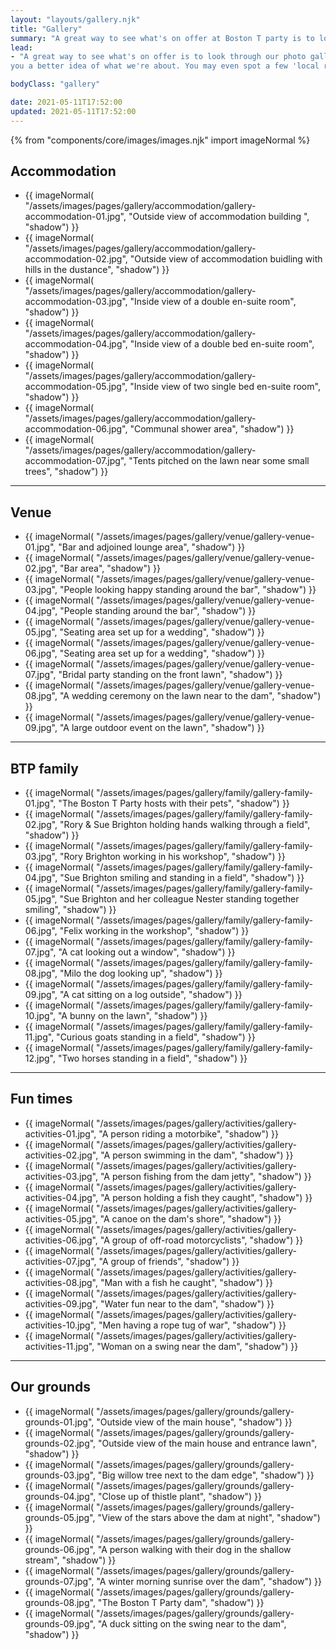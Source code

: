 ```yaml
---
layout: "layouts/gallery.njk"
title: "Gallery"
summary: "A great way to see what's on offer at Boston T party is to look through our photo gallery."
lead:
- "A great way to see what's on offer is to look through our photo gallery. Here are some pics of Boston T Party to give
you a better idea of what we're about. You may even spot a few 'local residents'."

bodyClass: "gallery"

date: 2021-05-11T17:52:00
updated: 2021-05-11T17:52:00
---
```


{% from "components/core/images/images.njk" import imageNormal %}

<section class="flow" aria-label="Accommodation pictures">
  <h2>Accommodation</h2>
  <ul class="auto-grid no-list">
    <li>
      {{ imageNormal(
      "/assets/images/pages/gallery/accommodation/gallery-accommodation-01.jpg",
      "Outside view of accommodation building ",
      "shadow")
      }}</li>
    <li>
      {{ imageNormal(
      "/assets/images/pages/gallery/accommodation/gallery-accommodation-02.jpg",
      "Outside view of accommodation buidling with hills in the dustance",
      "shadow")
      }}</li>
    <li>
      {{ imageNormal(
      "/assets/images/pages/gallery/accommodation/gallery-accommodation-03.jpg",
      "Inside view of a double en-suite room",
      "shadow")
      }}</li>
    <li>
      {{ imageNormal(
      "/assets/images/pages/gallery/accommodation/gallery-accommodation-04.jpg",
      "Inside view of a double bed en-suite room",
      "shadow")
      }}</li>
    <li>
      {{ imageNormal(
      "/assets/images/pages/gallery/accommodation/gallery-accommodation-05.jpg",
      "Inside view of two single bed en-suite room",
      "shadow")
      }}</li>
    <li>
      {{ imageNormal(
      "/assets/images/pages/gallery/accommodation/gallery-accommodation-06.jpg",
      "Communal shower area",
      "shadow")
      }}</li>
    <li>
      {{ imageNormal(
      "/assets/images/pages/gallery/accommodation/gallery-accommodation-07.jpg",
      "Tents pitched on the lawn near some small trees",
      "shadow")
      }}</li>
  </ul>
</section>

---

<section aria-label="Venue pictures">
  <h2>Venue</h2>
  <ul class="auto-grid no-list">
    <li>
      {{ imageNormal(
      "/assets/images/pages/gallery/venue/gallery-venue-01.jpg",
      "Bar and adjoined lounge area",
      "shadow")
      }}</li>
    <li>
      {{ imageNormal(
      "/assets/images/pages/gallery/venue/gallery-venue-02.jpg",
      "Bar area",
      "shadow")
      }}</li>
    <li>
      {{ imageNormal(
      "/assets/images/pages/gallery/venue/gallery-venue-03.jpg",
      "People looking happy standing around the bar",
      "shadow")
      }}</li>
    <li>
      {{ imageNormal(
      "/assets/images/pages/gallery/venue/gallery-venue-04.jpg",
      "People standing around the bar",
      "shadow")
      }}</li>
    <li>
      {{ imageNormal(
      "/assets/images/pages/gallery/venue/gallery-venue-05.jpg",
      "Seating area set up for a wedding",
      "shadow")
      }}</li>
    <li>
      {{ imageNormal(
      "/assets/images/pages/gallery/venue/gallery-venue-06.jpg",
      "Seating area set up for a wedding",
      "shadow")
      }}</li>
    <li>
      {{ imageNormal(
      "/assets/images/pages/gallery/venue/gallery-venue-07.jpg",
      "Bridal party standing on the front lawn",
      "shadow")
      }}</li>
    <li>
      {{ imageNormal(
      "/assets/images/pages/gallery/venue/gallery-venue-08.jpg",
      "A wedding ceremony on the lawn near to the dam",
      "shadow")
      }}</li>
    <li>
      {{ imageNormal(
      "/assets/images/pages/gallery/venue/gallery-venue-09.jpg",
      "A large outdoor event on the lawn",
      "shadow")
      }}</li>
  </ul>
</section>

---

<section aria-label="Pictures of the Boston T Party family">
  <h2>BTP family</h2>
  <ul class="auto-grid no-list">
    <li>
      {{ imageNormal(
      "/assets/images/pages/gallery/family/gallery-family-01.jpg",
      "The Boston T Party hosts with their pets",
      "shadow")
      }}</li>
    <li>
      {{ imageNormal(
      "/assets/images/pages/gallery/family/gallery-family-02.jpg",
      "Rory & Sue Brighton holding hands walking through a field",
      "shadow")
      }}</li>
    <li>
      {{ imageNormal(
      "/assets/images/pages/gallery/family/gallery-family-03.jpg",
      "Rory Brighton working in his workshop",
      "shadow")
      }}</li>
    <li>
      {{ imageNormal(
      "/assets/images/pages/gallery/family/gallery-family-04.jpg",
      "Sue Brighton smiling and standing in a field",
      "shadow")
      }}</li>
    <li>
      {{ imageNormal(
      "/assets/images/pages/gallery/family/gallery-family-05.jpg",
      "Sue Brighton and her colleague Nester standing together smiling",
      "shadow")
      }}</li>
    <li>
      {{ imageNormal(
      "/assets/images/pages/gallery/family/gallery-family-06.jpg",
      "Felix working in the workshop",
      "shadow")
      }}</li>
    <li>
      {{ imageNormal(
      "/assets/images/pages/gallery/family/gallery-family-07.jpg",
      "A cat looking out a window",
      "shadow")
      }}</li>
    <li>
      {{ imageNormal(
      "/assets/images/pages/gallery/family/gallery-family-08.jpg",
      "Milo the dog looking up",
      "shadow")
      }}</li>
    <li>
      {{ imageNormal(
      "/assets/images/pages/gallery/family/gallery-family-09.jpg",
      "A cat sitting on a log outside",
      "shadow")
      }}</li>
    <li>
      {{ imageNormal(
      "/assets/images/pages/gallery/family/gallery-family-10.jpg",
      "A bunny on the lawn",
      "shadow")
      }}</li>
    <li>
      {{ imageNormal(
      "/assets/images/pages/gallery/family/gallery-family-11.jpg",
      "Curious goats standing in a field",
      "shadow")
      }}</li>
    <li>
      {{ imageNormal(
      "/assets/images/pages/gallery/family/gallery-family-12.jpg",
      "Two horses standing in a field",
      "shadow")
      }}</li>
  </ul>
</section>

---

<section aria-label="Pictures of fun activities">
  <h2>Fun times</h2>
  <ul class="auto-grid no-list">
    <li>
      {{ imageNormal(
      "/assets/images/pages/gallery/activities/gallery-activities-01.jpg",
      "A person riding a motorbike",
      "shadow")
      }}</li>
    <li>
      {{ imageNormal(
      "/assets/images/pages/gallery/activities/gallery-activities-02.jpg",
      "A person swimming in the dam",
      "shadow")
      }}</li>
    <li>
      {{ imageNormal(
      "/assets/images/pages/gallery/activities/gallery-activities-03.jpg",
      "A person fishing from the dam jetty",
      "shadow")
      }}</li>
    <li>
      {{ imageNormal(
      "/assets/images/pages/gallery/activities/gallery-activities-04.jpg",
      "A person holding a fish they caught",
      "shadow")
      }}</li>
    <li>
      {{ imageNormal(
      "/assets/images/pages/gallery/activities/gallery-activities-05.jpg",
      "A canoe on the dam's shore",
      "shadow")
      }}</li>
    <li>
      {{ imageNormal(
      "/assets/images/pages/gallery/activities/gallery-activities-06.jpg",
      "A group of off-road motorcyclists",
      "shadow")
      }}</li>
    <li>
      {{ imageNormal(
      "/assets/images/pages/gallery/activities/gallery-activities-07.jpg",
      "A group of friends",
      "shadow")
      }}</li>
    <li>
      {{ imageNormal(
      "/assets/images/pages/gallery/activities/gallery-activities-08.jpg",
      "Man with a fish he caught",
      "shadow")
      }}</li>
    <li>
      {{ imageNormal(
      "/assets/images/pages/gallery/activities/gallery-activities-09.jpg",
      "Water fun near to the dam",
      "shadow")
      }}</li>
    <li>
      {{ imageNormal(
      "/assets/images/pages/gallery/activities/gallery-activities-10.jpg",
      "Men having a rope tug of war",
      "shadow")
      }}</li>
    <li>
      {{ imageNormal(
      "/assets/images/pages/gallery/activities/gallery-activities-11.jpg",
      "Woman on a swing near the dam",
      "shadow")
      }}</li>
  </ul>
</section>

---

<section aria-label="Pictures of the Boston T Party grounds">
  <h2>Our grounds</h2>
  <ul class="auto-grid no-list">
    <li>
      {{ imageNormal(
      "/assets/images/pages/gallery/grounds/gallery-grounds-01.jpg",
      "Outside view of the main house",
      "shadow")
      }}</li>
    <li>
      {{ imageNormal(
      "/assets/images/pages/gallery/grounds/gallery-grounds-02.jpg",
      "Outside view of the main house and entrance lawn",
      "shadow")
      }}</li>
    <li>
      {{ imageNormal(
      "/assets/images/pages/gallery/grounds/gallery-grounds-03.jpg",
      "Big willow tree next to the dam edge",
      "shadow")
      }}</li>
    <li>
      {{ imageNormal(
      "/assets/images/pages/gallery/grounds/gallery-grounds-04.jpg",
      "Close up of thistle plant",
      "shadow")
      }}</li>
    <li>
      {{ imageNormal(
      "/assets/images/pages/gallery/grounds/gallery-grounds-05.jpg",
      "View of the stars above the dam at night",
      "shadow")
      }}</li>
    <li>
      {{ imageNormal(
      "/assets/images/pages/gallery/grounds/gallery-grounds-06.jpg",
      "A person walking with their dog in the shallow stream",
      "shadow")
      }}</li>
    <li>
      {{ imageNormal(
      "/assets/images/pages/gallery/grounds/gallery-grounds-07.jpg",
      "A winter morning sunrise over the dam",
      "shadow")
      }}</li>
    <li>
      {{ imageNormal(
      "/assets/images/pages/gallery/grounds/gallery-grounds-08.jpg",
      "The Boston T Party dam",
      "shadow")
      }}</li>
    <li>
      {{ imageNormal(
      "/assets/images/pages/gallery/grounds/gallery-grounds-09.jpg",
      "A duck sitting on the swing near to the dam",
      "shadow")
      }}</li>
  </ul>
</section>

